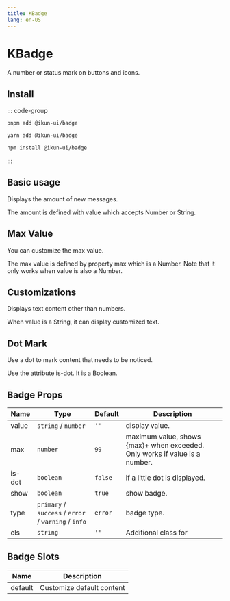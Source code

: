 ```yaml
---
title: KBadge
lang: en-US
---
```


# KBadge

A number or status mark on buttons and icons.

## Install

::: code-group

```bash [pnpm]
pnpm add @ikun-ui/badge
```

```bash [yarn]
yarn add @ikun-ui/badge
```

```bash [npm]
npm install @ikun-ui/badge
```

:::

## Basic usage

Displays the amount of new messages.

The amount is defined with value which accepts Number or String.

<demo src="../../../../example/badge/basic.svelte"  github='Badge'></demo>

## Max Value

You can customize the max value.

The max value is defined by property max which is a Number. Note that it only works when value is also a Number.

<demo src="../../../../example/badge/max-value.svelte" github='Badge'></demo>

## Customizations

Displays text content other than numbers.

When value is a String, it can display customized text.

<demo src="../../../../example/badge/customizations.svelte" github='Badge'></demo>

## Dot Mark

Use a dot to mark content that needs to be noticed.

Use the attribute is-dot. It is a Boolean.

<demo src="../../../../example/badge/dot-mark.svelte" github='Badge'></demo>

## Badge Props

| Name   | Type                                                 | Default | Description                                                                 |
| ------ | ---------------------------------------------------- | ------- | --------------------------------------------------------------------------- |
| value  | `string` / `number`                                  | `''`    | display value.                                                              |
| max    | `number`                                             | `99`    | maximum value, shows {max}+ when exceeded. Only works if value is a number. |
| is-dot | `boolean`                                            | `false` | if a little dot is displayed.                                               |
| show   | `boolean`                                            | `true`  | show badge.                                                                 |
| type   | `primary` / `success` / `error` / `warning` / `info` | `error` | badge type.                                                                 |
| cls    | `string`                                             | `''`    | Additional class for                                                        |

## Badge Slots

| Name    | Description               |
| ------- | ------------------------- |
| default | Customize default content |
